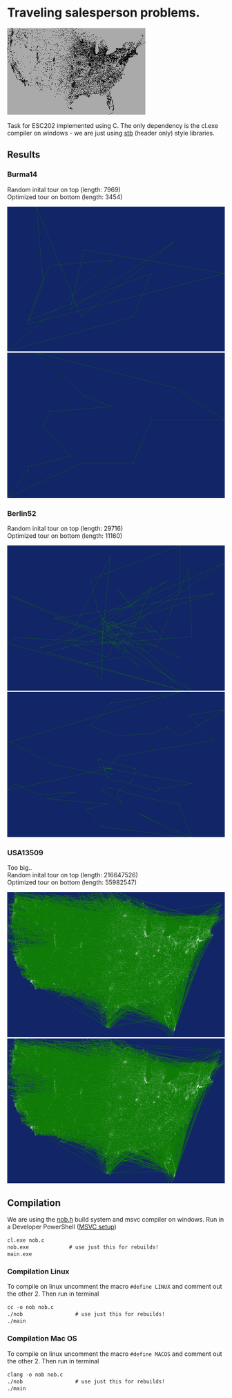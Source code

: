 # Traveling salesperson problems.

![tsp usa cities](/usa.png)

Task for ESC202 implemented using C. The only dependency is the cl.exe compiler on windows - we are just using [stb](https://github.com/nothings/stb) (header only) style libraries.

## Results
### Burma14

Random inital tour on top (length: 7969) <br />
Optimized tour on bottom (length: 3454)

![burma 14](/burma_random.png)
![burma 14](/burma_optimized.png)

### Berlin52

Random inital tour on top (length: 29716) <br />
Optimized tour on bottom (length: 11160)

![berlin](/berlin_random.png)
![berlin](/berlin_optimized.png)

### USA13509

Too big.. <br />
Random inital tour on top (length: 216647526) <br />
Optimized tour on bottom (length: 55982547)

![berlin](/usa_random.png)
![berlin](/usa_optimized.png)


## Compilation

We are using the [nob.h](https://github.com/tsoding/musializer/blob/master/src/nob.h) build system and msvc compiler on windows. Run in a Developer PowerShell ([MSVC setup](https://code.visualstudio.com/docs/cpp/config-msvc))

```console
cl.exe nob.c
nob.exe             # use just this for rebuilds!
main.exe
```


### Compilation Linux

To compile on linux uncomment the macro `#define LINUX` and comment out the other 2. Then run in terminal

```console
cc -o nob nob.c
./nob                 # use just this for rebuilds!
./main
```

### Compilation Mac OS

To compile on linux uncomment the macro `#define MACOS` and comment out the other 2. Then run in terminal

```console
clang -o nob nob.c
./nob                 # use just this for rebuilds!
./main
```
